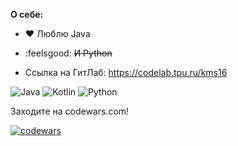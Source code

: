 
**О себе:**
- :heart: Люблю Java
- :feelsgood: ~~И Python~~

- Ссылка на ГитЛаб: https://codelab.tpu.ru/kms16

![Java](https://img.shields.io/badge/java-%23ED8B00.svg?style=for-the-badge&logo=openjdk&logoColor=white) ![Kotlin](https://img.shields.io/badge/kotlin-%237F52FF.svg?style=for-the-badge&logo=kotlin&logoColor=white) ![Python](https://img.shields.io/badge/python-3670A0?style=for-the-badge&logo=python&logoColor=ffdd54)

Заходите на codewars.com!

[![codewars](https://www.codewars.com/users/ITechmarineMark/badges/small)](https://www.codewars.com/users/ITechmarineMark) 


<!---
ITechmarineMark/ITechmarineMark is a ✨ special ✨ repository because its `README.md` (this file) appears on your GitHub profile.
You can click the Preview link to take a look at your changes.
--->
